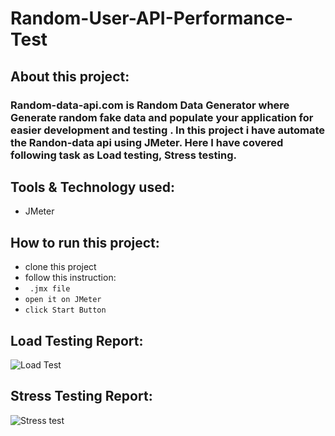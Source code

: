 # Random-User-API-Performance-Test

## About this project:
### Random-data-api.com is Random Data Generator where Generate random fake data and populate your application for easier development and testing . In this project i have automate the Randon-data api using JMeter. Here I have covered following task as Load testing, Stress testing.

## Tools & Technology used:
- JMeter

## How to run this project:
- clone this project
- follow this instruction:
- ```  .jmx file ```
- ``` open it on JMeter ```
- ``` click Start Button ```

## Load Testing Report:
![Load Test](https://github.com/fahimmahatab/Random-User-API-Performance-Test/assets/43899673/c541df8a-c201-4432-9377-38d85018747e)

## Stress Testing Report:
![Stress test](https://github.com/fahimmahatab/Random-User-API-Performance-Test/assets/43899673/e8ece875-2d65-4a8c-aad8-e7c61174f047)
